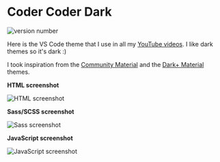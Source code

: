 # Coder Coder Dark

![version number](https://vsmarketplacebadge.apphb.com/version/codercoder.codercoder-dark-theme.svg)

Here is the VS Code theme that I use in all my [YouTube videos](https://www.youtube.com/thecodercoder). I like dark themes so it's dark :)

I took inspiration from the [Community Material](https://marketplace.visualstudio.com/items?itemName=Equinusocio.vsc-community-material-theme) and the [Dark+ Material](https://marketplace.visualstudio.com/items?itemName=vangware.dark-plus-material) themes.

**HTML screenshot**

![HTML screenshot](https://raw.githubusercontent.com/thecodercoder/codercoder-dark-theme/main/codercoder-dark-html.PNG?token=AJB2DKGSMH4O5MEV4E23GWDAA5G3A)

**Sass/SCSS screenshot**

![Sass screenshot](https://raw.githubusercontent.com/thecodercoder/codercoder-dark-theme/main/codercoder-dark-scss.PNG?token=AJB2DKCGGYLGQG24KABQUPTAA5G5W)

**JavaScript screenshot**

![JavaScript screenshot](https://raw.githubusercontent.com/thecodercoder/codercoder-dark-theme/main/codercoder-dark-js.PNG?token=AJB2DKGYDLTW2MQE2MV7YIDAA5G6O)